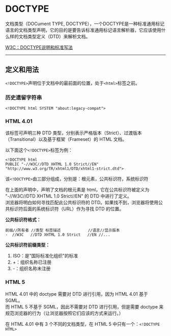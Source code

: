 # DOCTYPE

文档类型（DOCument TYPE, DOCTYPE），一个DOCTYPE是一种标准通用标记语言的文档类型声明，它的目的是要告诉标准通用标记语言解析器，它应该使用什么样的文档类型定义（DTD）来解析文档。

[W3C：DOCTYPE说明和标准写法](http://www.w3.org/TR/html/syntax.html#syntax-doctype)

---

## 定义和用法

`<!DOCTYPE>`声明位于文档中的最前面的位置，处于`<html>`标签之前。


### 历史遗留字符串

    <!DOCTYPE html SYSTEM "about:legacy-compat">


### HTML 4.01

该标签可声明三种 DTD 类型，分别表示严格版本（Strict）、过渡版本（Transitional）以及基于框架（Frameset）的 HTML 文档。

以下面这个`<!DOCTYPE>`标签为例：

    <!DOCTYPE html
    PUBLIC "-//W3C//DTD XHTML 1.0 Strict//EN" 
    "http://www.w3.org/TR/xhtml1/DTD/xhtml1-strict.dtd">

该`<!DOCTYPE>`由三部分组成，分别是：根元素，公共标识符，系统标识符

在上面的声明中，声明了文档的根元素是 html，它在公共标识符被定义为 "-//W3C//DTD XHTML 1.0 Strict//EN" 的 DTD 中进行了定义。<br>
浏览器将明白如何寻找匹配此公共标识符的 DTD。如果找不到，浏览器将使用公共标识符后面的系统标识符（URL）作为寻找 DTD 的位置。

__公共标识符格式：__

    前缀//所有者 //类型 标签描述            //语言//显示版本
    -  //W3C   //DTD XHTML 1.0 Strict   //EN //...

__公共标识符前缀类型：__

1. ISO：是"国际标准化组织"的标准
2. +：组织名称已注册
3. -：组织名称未注册


### HTML 5

HTML 4.01 中的 doctype 需要对 DTD 进行引用，因为 HTML 4.01 基于 SGML。<br>
而 HTML 5 不基于 SGML，因此不需要对 DTD 进行引用，但是需要 doctype 来规范浏览器的行为（让浏览器按照它们应该的方式来运行。）

在 HTML 4.01 中有 3 个不同的文档类型，在 HTML 5 中只有一个：`<!DOCTYPE HTML>`

